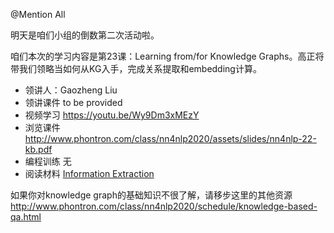 
@Mention All

明天是咱们小组的倒数第二次活动啦。

咱们本次的学习内容是第23课：Learning from/for Knowledge Graphs。高正将带我们领略当如何从KG入手，完成关系提取和embedding计算。
- 领讲人：Gaozheng Liu
- 领讲课件 to be provided
- 视频学习 https://youtu.be/Wy9Dm3xMEzY
- 浏览课件 http://www.phontron.com/class/nn4nlp2020/assets/slides/nn4nlp-22-kb.pdf
- 编程训练 无
- 阅读材料 [Information Extraction](https://web.stanford.edu/~jurafsky/slp3/17.pdf)

如果你对knowledge graph的基础知识不很了解，请移步这里的其他资源 http://www.phontron.com/class/nn4nlp2020/schedule/knowledge-based-qa.html
